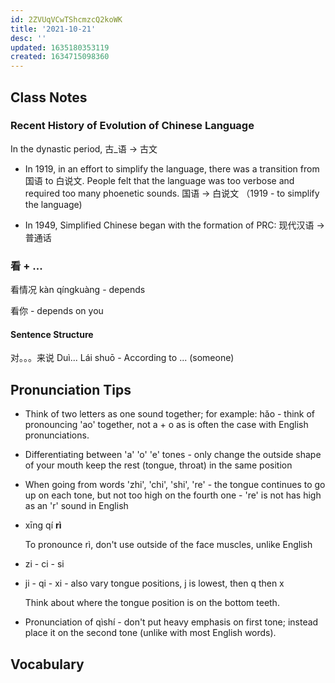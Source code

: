 ```yaml
---
id: 2ZVUqVCwTShcmzcQ2koWK
title: '2021-10-21'
desc: ''
updated: 1635180353119
created: 1634715098360
---
```


## Class Notes

### Recent History of Evolution of Chinese Language

In the dynastic period,
古_语  -> 古文

- In 1919, in an effort to simplify the language, there was a transition from 国语 to 白说文. People felt that the language was too verbose and required too many phoenetic sounds.
国语 -> 白说文 （1919 - to simplify the language)

- In 1949, Simplified Chinese began with the formation of PRC: 现代汉语 -> 普通话

### 看 + ...

看情况 kàn qíngkuàng - depends

看你 - depends on you 

#### Sentence Structure

对。。。来说 Duì... Lái shuō - According to ... (someone)


## Pronunciation Tips

- Think of two letters as one sound together; for example: hǎo - think of pronouncing 'ao' together, not a + o as is often the case with English pronunciations.

- Differentiating between 'a' 'o' 'e' tones - only change the outside shape of your mouth keep the rest (tongue, throat) in the same position

- When going from words 'zhi', 'chi', 'shi', 're' - the tongue continues to go up on each tone, but not too high on the fourth one - 're' is not has high as an 'r' sound in English

- xīng qí **rì**

    To pronounce rì, don't use outside of the face muscles, unlike English 

- zi - ci - si 

- ji - qi - xi - also vary tongue positions, j is lowest, then q then x 

    Think about where the tongue position is on the bottom teeth. 

- Pronunciation of qìshí - don't put heavy emphasis on first tone; instead place it on the second tone (unlike with most English words).

## Vocabulary
